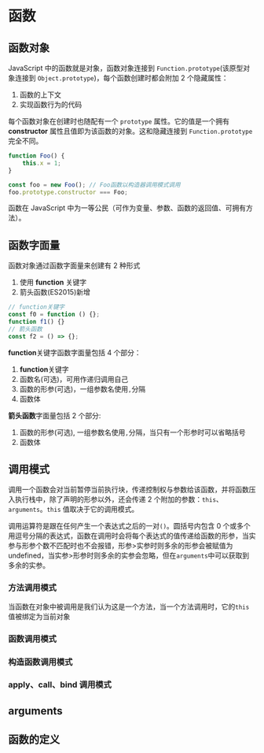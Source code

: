 # 函数

## 函数对象

JavaScript 中的函数就是对象，函数对象连接到 `Function.prototype`(该原型对象连接到 `Object.prototype`)，每个函数创建时都会附加 2 个隐藏属性：

1. 函数的上下文
2. 实现函数行为的代码

每个函数对象在创建时也随配有一个 `prototype` 属性。它的值是一个拥有 **constructor** 属性且值即为该函数的对象。这和隐藏连接到 `Function.prototype` 完全不同。

```javascript
function Foo() {
    this.x = 1;
}

const foo = new Foo(); // Foo函数以构造器调用模式调用
foo.prototype.constructor === Foo;
```

函数在 JavaScript 中为一等公民（可作为变量、参数、函数的返回值、可拥有方法）。

## 函数字面量

函数对象通过函数字面量来创建有 2 种形式

1. 使用 **function** 关键字
2. 箭头函数(ES2015)新增

```javascript
// function关键字
const f0 = function () {};
function f1() {}
// 箭头函数
const f2 = () => {};
```

**function**关键字函数字面量包括 4 个部分：

1. **function**关键字
2. 函数名(可选)，可用作递归调用自己
3. 函数的形参(可选)，一组参数名使用`,`分隔
4. 函数体

**箭头函数**字面量包括 2 个部分:

1. 函数的形参(可选), 一组参数名使用`,`分隔，当只有一个形参时可以省略括号
2. 函数体

## 调用模式

调用一个函数会对当前暂停当前执行块，传递控制权与参数给该函数，并将函数压入执行栈中，除了声明的形参以外，还会传递 2 个附加的参数：`this`、`arguments`。`this` 值取决于它的调用模式。

调用运算符是跟在任何产生一个表达式之后的一对`()`。圆括号内包含 0 个或多个用逗号分隔的表达式，函数在调用时会将每个表达式的值传递给函数的形参，当实参与形参个数不匹配时也不会报错，形参>实参时则多余的形参会被赋值为 undefined，当实参>形参时则多余的实参会忽略，但在`arguments`中可以获取到多余的实参。

### 方法调用模式

当函数在对象中被调用是我们认为这是一个方法，当一个方法调用时，它的`this`值被绑定为当前对象

### 函数调用模式

### 构造函数调用模式

### apply、call、bind 调用模式

## arguments

## 函数的定义
